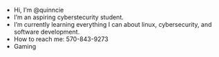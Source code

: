 - Hi, I’m @quinncie
- I’m an aspiring cyberstecurity student.
- I’m currently learning everything I can about linux, cybersecurity, and software development.
- How to reach me: 570-843-9273
- Gaming

<!---
quinncie/quinncie is a ✨ special ✨ repository because its `README.md` (this file) appears on your GitHub profile.
You can click the Preview link to take a look at your changes.
--->
